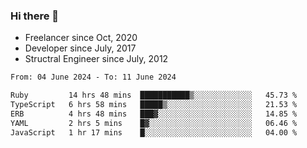 ### Hi there 👋

- Freelancer since Oct, 2020
- Developer since July, 2017
- Structral Engineer since July, 2012

<!--START_SECTION:waka-->

```txt
From: 04 June 2024 - To: 11 June 2024

Ruby         14 hrs 48 mins  ███████████▒░░░░░░░░░░░░░   45.73 %
TypeScript   6 hrs 58 mins   █████▒░░░░░░░░░░░░░░░░░░░   21.53 %
ERB          4 hrs 48 mins   ███▓░░░░░░░░░░░░░░░░░░░░░   14.85 %
YAML         2 hrs 5 mins    █▓░░░░░░░░░░░░░░░░░░░░░░░   06.46 %
JavaScript   1 hr 17 mins    █░░░░░░░░░░░░░░░░░░░░░░░░   04.00 %
```

<!--END_SECTION:waka-->
